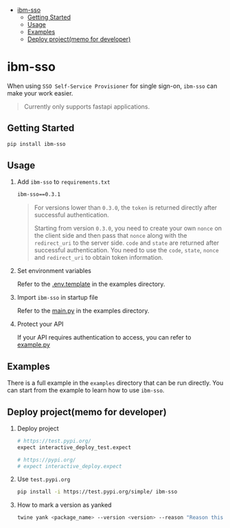 - [ibm-sso](#ibm-sso)
  - [Getting Started](#getting-started)
  - [Usage](#usage)
  - [Examples](#examples)
  - [Deploy project(memo for developer)](#deploy-projectmemo-for-developer)

# ibm-sso

When using `SSO Self-Service Provisioner` for single sign-on, `ibm-sso` can make your work easier.

> Currently only supports fastapi applications.

## Getting Started

```bash
pip install ibm-sso
```

## Usage

1. Add `ibm-sso` to `requirements.txt`

    ```bash
    ibm-sso==0.3.1
    ```

    > For versions lower than `0.3.0`, the `token` is returned directly after successful authentication.
    > 
    > Starting from version `0.3.0`, you need to create your own `nonce` on the client side and then pass that `nonce` along with the `redirect_uri` to the server side. `code` and `state` are returned after successful authentication. You need to use the `code`, `state`, `nonce` and `redirect_uri` to obtain token information.

2. Set environment variables

    Refer to the [.env.template](./examples/.env.template) in the examples directory.

3. Import `ibm-sso` in startup file

    Refer to the [main.py](./examples/src/main.py) in the examples directory.

4. Protect your API

    If your API requires authentication to access, you can refer to [example.py](./examples/src/api/v1/example.py)

## Examples

There is a full example in the `examples` directory that can be run directly. You can start from the example to learn how to use `ibm-sso`.

## Deploy project(memo for developer)

1. Deploy project

    ```bash
    # https://test.pypi.org/
    expect interactive_deploy_test.expect

    # https://pypi.org/
    # expect interactive_deploy.expect
    ```

2. Use `test.pypi.org`

    ```bash
    pip install -i https://test.pypi.org/simple/ ibm-sso
    ```

3. How to mark a version as yanked

    ```bash
    twine yank <package_name> --version <version> --reason "Reason this release was yanked: Yanked due to <reason>"
    ```
